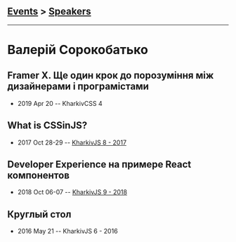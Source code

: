 ## [Events](../README.md) > [Speakers](../speakers.md)
---

# Валерій Сорокобатько

## Framer X. Ще один крок до порозуміння між дизайнерами і програмістами
- 2019 Apr 20 -- KharkivCSS 4    
## What is CSSinJS?
- 2017 Oct 28-29 -- [KharkivJS 8 - 2017](https://www.youtube.com/watch?v=snO_fDxy3cY)    
## Developer Experience на примере React компонентов
- 2018 Oct 06-07 -- [KharkivJS 9 - 2018](https://www.youtube.com/watch?v=Fe5I41V-5bQ)    
## Круглый стол
- 2016 May 21 -- KharkivJS 6 - 2016    
